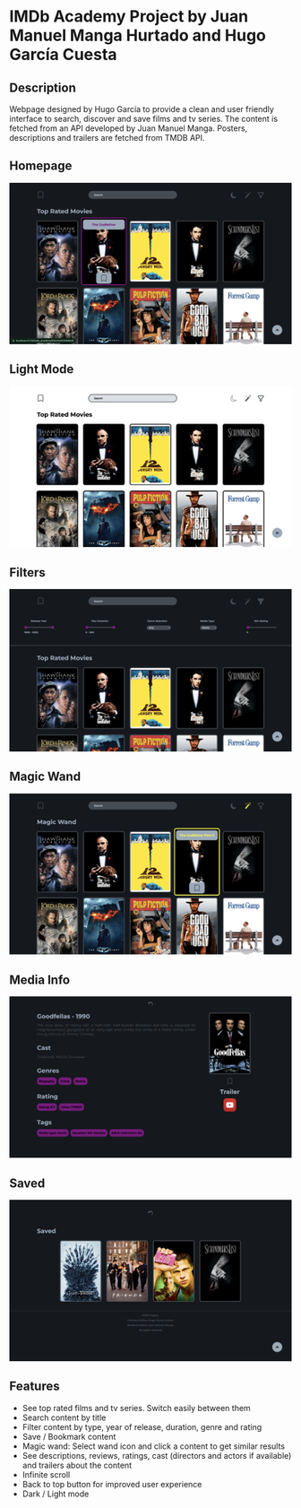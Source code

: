 # IMDb Academy Project by Juan Manuel Manga Hurtado and Hugo García Cuesta

## Description

Webpage designed by Hugo García to provide a clean and user friendly interface to search, discover and save films and tv series. The content is fetched from an API developed by Juan Manuel Manga. Posters, descriptions and trailers are fetched from TMDB API.

## Homepage

![](/front/src/assets/homepage.png)

## Light Mode

![](/front/src/assets/light_mode.png)

## Filters

![](/front/src/assets/filters.png)

## Magic Wand

![](/front/src/assets/magic_wand.png)

## Media Info

![](/front/src/assets/film_info.png)

## Saved

![](/front/src/assets/saved.png)

## Features

- See top rated films and tv series. Switch easily between them
- Search content by title
- Filter content by type, year of release, duration, genre and rating
- Save / Bookmark content
- Magic wand: Select wand icon and click a content to get similar results
- See descriptions, reviews, ratings, cast (directors and actors if available) and trailers about the content
- Infinite scroll
- Back to top button for improved user experience
- Dark / Light mode
